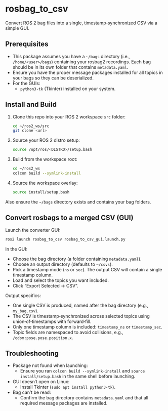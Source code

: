 # rosbag_to_csv

Convert ROS 2 bag files into a single, timestamp‑synchronized CSV via a simple GUI.

## Prerequisites
- This package assumes you have a `~/bags` directory (i.e., `/home/<user>/bags`) containing your rosbag2 recordings. Each bag should be in its own folder that contains `metadata.yaml`.
- Ensure you have the proper message packages installed for all topics in your bags so they can be deserialized.
- For the GUIs:
	- `python3-tk` (Tkinter) installed on your system.
	<!-- - `matplotlib` for plotting PDFs: `pip install matplotlib` or your distro package. -->

## Install and Build
1) Clone this repo into your ROS 2 workspace `src` folder:
	 ```bash
	 cd ~/ros2_ws/src
	 git clone <url>
	 ```
2) Source your ROS 2 distro setup:
	 ```bash
	 source /opt/ros/<DISTRO>/setup.bash
	 ```
3) Build from the workspace root:
	 ```bash
	 cd ~/ros2_ws
	 colcon build --symlink-install
	 ```
4) Source the workspace overlay:
	 ```bash
	 source install/setup.bash
	 ```

Also ensure the `~/bags` directory exists and contains your bag folders.

## Convert rosbags to a merged CSV (GUI)
Launch the converter GUI:
```bash
ros2 launch rosbag_to_csv rosbag_to_csv_gui.launch.py
```

In the GUI:
- Choose the bag directory (a folder containing `metadata.yaml`).
- Choose an output directory (defaults to `~/csvs`).
- Pick a timestamp mode (`ns` or `sec`). The output CSV will contain a single timestamp column.
- Load and select the topics you want included.
- Click “Export Selected → CSV”.

Output specifics:
- One single CSV is produced, named after the bag directory (e.g., `my_bag.csv`).
- The CSV is timestamp‑synchronized across selected topics using union‑of‑timestamps with forward‑fill.
- Only one timestamp column is included: `timestamp_ns` or `timestamp_sec`.
- Topic fields are namespaced to avoid collisions, e.g., `/odom:pose.pose.position.x`.

## Troubleshooting
- Package not found when launching:
	- Ensure you ran `colcon build --symlink-install` and `source install/setup.bash` in the same shell before launching.
- GUI doesn’t open on Linux:
	- Install Tkinter (`sudo apt install python3-tk`).
- Bag can’t be read:
	- Confirm the bag directory contains `metadata.yaml` and that all required message packages are installed.


